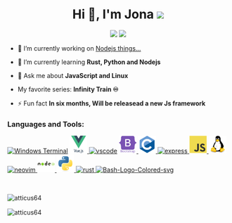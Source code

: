 <h1  align="center">Hi 👋, I'm Jona <img height="50px" src="https://giffiles.alphacoders.com/432/4326.gif"></h1> 

<div align="center" >
    <img  width="40%" src="https://i.postimg.cc/6QT3gXWW/infinitytrain-tulip.gif">
    <img src="https://giffiles.alphacoders.com/163/163818.gif">
</div>

- 🔭 I’m currently working on [Nodejs things...](https://github.com/Atticus64/node-restserver)

- 🌱 I’m currently learning **Rust, Python and Nodejs**

- 💬 Ask me about **JavaScript and Linux**

- My favorite series: **Infinity Train :infinity:**

- ⚡ Fun fact **In six months, Will be releasead a new Js framework**

<h3 align="left">Languages and Tools:</h3>
<p align="left"> 

<a href='https://apps.microsoft.com/store/detail/windows-terminal/9N0DX20HK701?hl=es-mx&gl=MX' target='_blank'><img src='https://i.postimg.cc/Xr14g3Hy/Windows-Terminal-Logo.png' border='0' alt="Windows Terminal" width="40" height="40"/></a>
<a href="https://vuejs.org/" target="_blank" rel="noreferrer"> <img src="https://raw.githubusercontent.com/devicons/devicon/master/icons/vuejs/vuejs-original-wordmark.svg" alt="vuejs" width="40" height="40"/> </a>
<a href='https://code.visualstudio.com/' target='_blank'><img src='https://i.postimg.cc/LgkZqhVP/vscode-logo.png' border='0' alt='vscode' width="40" height="40"/></a>
<a href="https://getbootstrap.com" target="_blank" rel="noreferrer"> <img src="https://raw.githubusercontent.com/devicons/devicon/master/icons/bootstrap/bootstrap-plain-wordmark.svg" alt="bootstrap" width="40" height="40"/> </a>
<a href="https://www.cprogramming.com/" target="_blank" rel="noreferrer"> <img src="https://raw.githubusercontent.com/devicons/devicon/master/icons/c/c-original.svg" alt="c" width="40" height="40"/> </a> 
<a href="https://expressjs.com" target="_blank" rel="noreferrer"> <img src="https://w7.pngwing.com/pngs/925/447/png-transparent-express-js-node-js-javascript-mongodb-node-js-text-trademark-logo.png" alt="express" width="40" height="40"/> </a> </a> 
<a href="https://developer.mozilla.org/en-US/docs/Web/JavaScript" target="_blank" rel="noreferrer"> <img src="https://raw.githubusercontent.com/devicons/devicon/master/icons/javascript/javascript-original.svg" alt="javascript" width="40" height="40"/> </a> 
<a href="https://www.linux.org/" target="_blank" rel="noreferrer"> <img src="https://raw.githubusercontent.com/devicons/devicon/master/icons/linux/linux-original.svg" alt="linux" width="40" height="40"/> </a> 
<a href="https://www.neovim.io/" target="_blank" rel="noreferrer"> <img src="https://i.postimg.cc/ydc9F7BK/1200px-Neovim-mark-svg.png" alt="neovim" width="40" height="40"/> </a> 
<a href="https://nodejs.org" target="_blank" rel="noreferrer"> <img src="https://raw.githubusercontent.com/devicons/devicon/master/icons/nodejs/nodejs-original-wordmark.svg" alt="nodejs" width="40" height="40"/> </a> 
<a href="https://www.python.org" target="_blank" rel="noreferrer"> <img src="https://raw.githubusercontent.com/devicons/devicon/master/icons/python/python-original.svg" alt="python" width="40" height="40"/> </a> <a href="https://www.rust-lang.org" target="_blank" rel="noreferrer"> <img src="https://i.postimg.cc/MMs5rPBH/rust-logo.png" alt="rust" width="40" height="40"/> </a>
<a href='https://www.gnu.org/software/bash/' target='_blank'><img src='https://i.postimg.cc/Xp5hpWFg/Bash-Logo-Colored-svg.png' border='0' alt='Bash-Logo-Colored-svg' alt="bash" width="40" height="40"/></a>
</p>

<br>

<p><img align="center" src="https://github-readme-stats.vercel.app/api/top-langs?username=atticus64&show_icons=true&locale=en&layout=compact&theme=react" alt="atticus64" /></p>
<p><img align="center" src="https://github-readme-stats.vercel.app/api?username=atticus64&show_icons=true&locale=en&theme=react" alt="atticus64" /></p>
